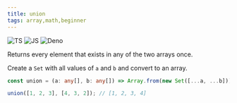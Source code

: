 ```yaml
---
title: union
tags: array,math,beginner
---
```


![TS](https://img.shields.io/badge/supports-typescript-blue.svg?style=flat-square)
![JS](https://img.shields.io/badge/supports-javascript-yellow.svg?style=flat-square)
![Deno](https://img.shields.io/badge/supports-deno-green.svg?style=flat-square)

Returns every element that exists in any of the two arrays once.

Create a `Set` with all values of `a` and `b` and convert to an array.

```ts title="typescript"
const union = (a: any[], b: any[]) => Array.from(new Set([...a, ...b]));
```

```ts title="typescript"
union([1, 2, 3], [4, 3, 2]); // [1, 2, 3, 4]
```
